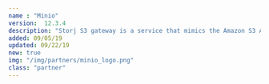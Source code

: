 ```yaml
---
name : "Minio"
version:  12.3.4
description: "Storj S3 gateway is a service that mimics the Amazon S3 API using the Storj network"
added: 09/05/19
updated: 09/22/19
new: true
img: "/img/partners/minio_logo.png"
class: "partner"
---
```

